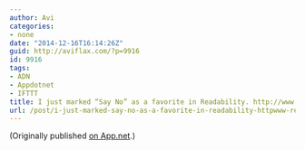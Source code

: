 ```yaml
---
author: Avi
categories:
- none
date: "2014-12-16T16:14:26Z"
guid: http://aviflax.com/?p=9916
id: 9916
tags:
- ADN
- Appdotnet
- IFTTT
title: I just marked “Say No” as a favorite in Readability. http://www.readability.com/articles/zik9famh
url: /post/i-just-marked-say-no-as-a-favorite-in-readability-httpwww-readability-comarticleszik9famh/
---
```

(Originally published [on App.net](http://alpha.app.net/aviflax/post/45747148).)